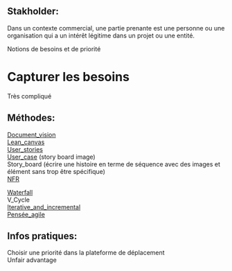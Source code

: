 ## Stakholder:
Dans un contexte commercial, une partie prenante est une personne ou une organisation qui a un intérêt légitime dans un projet ou une entité.  

Notions de besoins et de priorité  

Capturer les besoins
====================
Très compliqué  

## Méthodes:
[Document_vision](Document_vision)  
[Lean_canvas](Lean_canvas)  
[User_stories](User_stories)  
[User_case](User_case) (story board image)  
Story_board (écrire une histoire en terme de séquence avec des images et élément sans trop être spécifique)  
[NFR](NFR)  

[Waterfall](Waterfall)  
V_Cycle  
[Iterative_and_incremental](Iterative_and_incremental)  
[Pensée_agile](Pensée_agile)  

## Infos pratiques:
Choisir une priorité dans la plateforme de déplacement  
Unfair advantage  

